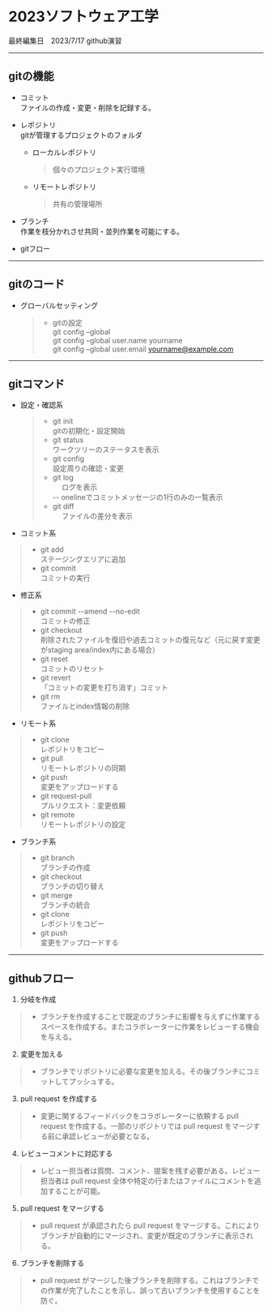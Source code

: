 # 2023ソフトウェア工学
最終編集日　2023/7/17
github演習

***
## gitの機能

- コミット  
  ファイルの作成・変更・削除を記録する。
  
- レポジトリ  
  gitが管理するプロジェクトのフォルダ

  
   - ローカルレポジトリ
     > 個々のプロジェクト実行環境
   - リモートレポジトリ
     > 共有の管理場所
      
- ブランチ  
  作業を枝分かれさせ共同・並列作業を可能にする。
- gitフロー  

***
## gitのコード
- グローバルセッティング  
  > - gitの設定  
   git config –global  
   git config –global user.name yourname  
   git config –global user.email yourname@example.com  

***
## gitコマンド
- 設定・確認系
  > - git init  
  >  gitの初期化・設定開始
  > - git status  
  >  ワークツリーのステータスを表示
  > - git config  
  >  設定周りの確認・変更
  > - git log  
　   ログを表示  
    -- onelineでコミットメッセージの1行のみの一覧表示  
  > - git diff  
　  ファイルの差分を表示

- コミット系
 > - git add  
 >   ステージングエリアに追加
 > - git commit  
 >   コミットの実行

- 修正系
 > - git commit --amend --no-edit  
 >   コミットの修正
 > - git checkout  
 >   削除されたファイルを復旧や過去コミットの復元など（元に戻す変更がstaging area/index内にある場合）
 > - git reset  
 >   コミットのリセット
 > - git revert  
 >  「コミットの変更を打ち消す」コミット
 > - git rm  
 >   ファイルとindex情報の削除

- リモート系
 > - git clone  
 >   レポジトリをコピー
 > - git pull  
 >   リモートレポジトリの同期	
 > - git push  
 >   変更をアップロードする
 > - git request-pull  
 >   プルリクエスト：変更依頼
 > - git remote  
 >   リモートレポジトリの設定

- ブランチ系
 > - git branch  
 >   ブランチの作成
 > - git checkout  
 >   ブランチの切り替え
 > - git merge  
 >   ブランチの統合
 > - git clone  
 >   レポジトリをコピー
 > - git push  
 >   変更をアップロードする
***
## githubフロー
1. 分岐を作成
  > - ブランチを作成することで既定のブランチに影響を与えずに作業するスペースを作成する。またコラボレーターに作業をレビューする機会を与える。
2. 変更を加える
  > - ブランチでリポジトリに必要な変更を加える。その後ブランチにコミットしてプッシュする。 
3. pull request を作成する
  > - 変更に関するフィードバックをコラボレーターに依頼する pull request を作成する。一部のリポジトリでは pull request 
  をマージする前に承認レビューが必要となる。
4. レビューコメントに対応する
  > - レビュー担当者は質問、コメント、提案を残す必要がある。レビュー担当者は pull request 全体や特定の行またはファイルにコメントを追加することが可能。
5. pull request をマージする
  > - pull request が承認されたら pull request をマージする。これによりブランチが自動的にマージされ、変更が既定のブランチに表示される。
6. ブランチを削除する
  > - pull request がマージした後ブランチを削除する。これはブランチでの作業が完了したことを示し、誤って古いブランチを使用することを防ぐ。



